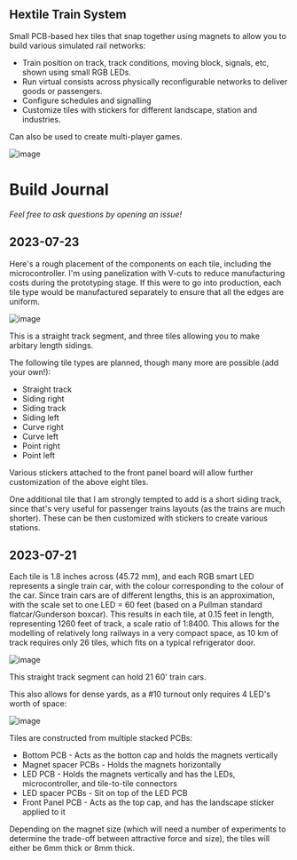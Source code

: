 ## Hextile Train System

Small PCB-based hex tiles that snap together using magnets to allow you to build various simulated rail networks:

- Train position on track, track conditions, moving block, signals, etc, shown using small RGB LEDs.
- Run virtual consists across physically reconfigurable networks to deliver goods or passengers.
- Configure schedules and signalling
- Customize tiles with stickers for different landscape, station and industries.

Can also be used to create multi-player games.

![image](https://github.com/dslik/hex-trains/assets/5757591/df82bd30-581c-41eb-806f-b2df1476deca)

# Build Journal

_Feel free to ask questions by opening an issue!_

## 2023-07-23

Here's a rough placement of the components on each tile, including the microcontroller. I'm using panelization with V-cuts to reduce manufacturing costs during the prototyping stage. If this were to go into production, each tile type would be manufactured separately to ensure that all the edges are uniform.

![image](https://github.com/dslik/hex-trains/assets/5757591/f559e85b-f893-4c13-8f27-fc5c3897388f)

This is a straight track segment, and three tiles allowing you to make arbitary length sidings.

The following tile types are planned, though many more are possible (add your own!):

* Straight track
* Siding right
* Siding track
* Siding left
* Curve right
* Curve left
* Point right
* Point left

Various stickers attached to the front panel board will allow further customization of the above eight tiles.

One additional tile that I am strongly tempted to add is a short siding track, since that's very useful for passenger trains layouts (as the trains are much shorter). These can be then customized with stickers to create various stations.

## 2023-07-21

Each tile is 1.8 inches across (45.72 mm), and each RGB smart LED represents a single train car, with the colour corresponding to the colour of the car. Since train cars are of different lengths, this is an approximation, with the scale set to one LED = 60 feet (based on a Pullman standard flatcar/Gunderson boxcar). This results in each tile, at 0.15 feet in length, representing 1260 feet of track, a scale ratio of 1:8400. This allows for the modelling of relatively long railways in a very compact space, as 10 km of track requires only 26 tiles, which fits on a typical refrigerator door.

![image](https://github.com/dslik/hex-trains/assets/5757591/f56e5c2b-7961-418d-9db1-100664d3d111)

This straight track segment can hold 21 60' train cars.

This also allows for dense yards, as a #10 turnout only requires 4 LED's worth of space:

![image](https://github.com/dslik/hex-trains/assets/5757591/c9056e01-ea16-4b3f-a2d5-95c5488fbcb6)

Tiles are constructed from multiple stacked PCBs:

* Bottom PCB - Acts as the botton cap and holds the magnets vertically
* Magnet spacer PCBs - Holds the magnets horizontally
* LED PCB - Holds the magnets vertically and has the LEDs, microcontroller, and tile-to-tile connectors
* LED spacer PCBs - Sit on top of the LED PCB
* Front Panel PCB - Acts as the top cap, and has the landscape sticker applied to it

Depending on the magnet size (which will need a number of experiments to determine the trade-off between attractive force and size), the tiles will either be 6mm thick or 8mm thick.
